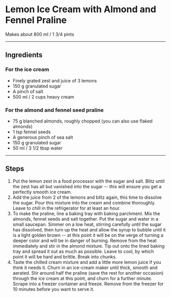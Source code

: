 # Lemon Ice Cream with Almond and Fennel Praline

Makes about 800 ml / 1 3/4 pints

---

## Ingredients

### For the ice cream
* Finely grated zest and juice of 3 lemons
* 150 g granulated sugar
* A pinch of salt
* 500 ml / 2 cups heavy cream

### For the almond and fennel seed praline
* 75 g blanched almonds, roughly chopped (you can also use flaked almonds)
* 1 tsp fennel seeds
* A generous pinch of sea salt
* 150 g granulated sugar
* 50 ml / 3 1/2 tbsp water

---

## Steps

1.  Put the lemon zest in a food processor with the sugar and salt. Blitz until the zest has all but vanished into the sugar -- this will ensure you get a perfectly smooth ice cream.
2.  Add the juice from 2 of the lemons and blitz again, this time to dissolve the sugar. Pour this mixture into the cream and combine thoroughly. Leave to chill in the refrigerator for at least an hour.
3.  To make the praline, line a baking tray with baking parchment. Mix the almonds, fennel seeds and salt together. Put the sugar and water in a small saucepan. Simmer on a low heat, stirring carefully until the sugar has dissolved, then turn up the heat and allow the syrup to bubble until it is a light golden brown -- at this point it will be on the verge of turning a deeper color and will be in danger of burning. Remove from the heat immediately and stir in the almond mixture. Tip out onto the lined baking tray and spread it out as much as possible. Leave to cool, by which point it will be hard and brittle. Break into chunks.
4.  Taste the chilled cream mixture and add a little more lemon juice if you think it needs it. Churn in an ice-cream maker until thick, smooth and aerated. Stir around half the praline (save the rest for another occasion) through the ice cream at this point, and churn for a further minute. Scrape into a freezer container and freeze. Remove from the freezer for 10 minutes before you want to serve it.